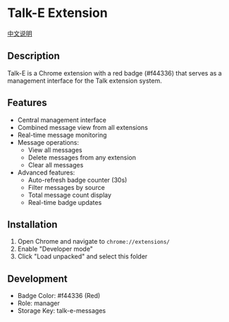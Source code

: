 # Talk-E Extension

[中文说明](README_CN.md)

## Description
Talk-E is a Chrome extension with a red badge (#f44336) that serves as a management interface for the Talk extension system.

## Features
- Central management interface
- Combined message view from all extensions
- Real-time message monitoring
- Message operations:
  - View all messages
  - Delete messages from any extension
  - Clear all messages
- Advanced features:
  - Auto-refresh badge counter (30s)
  - Filter messages by source
  - Total message count display
  - Real-time badge updates

## Installation
1. Open Chrome and navigate to `chrome://extensions/`
2. Enable "Developer mode"
3. Click "Load unpacked" and select this folder

## Development
- Badge Color: #f44336 (Red)
- Role: manager
- Storage Key: talk-e-messages 